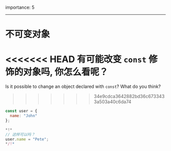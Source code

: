 importance: 5

---

# 不可变对象

<<<<<<< HEAD
有可能改变 `const` 修饰的对象吗, 你怎么看呢？
=======
Is it possible to change an object declared with `const`? What do you think?
>>>>>>> 34e9cdca3642882bd36c6733433a503a40c6da74

```js
const user = {
  name: "John"
};

*!*
// 这样可以吗？
user.name = "Pete";
*/!*
```
